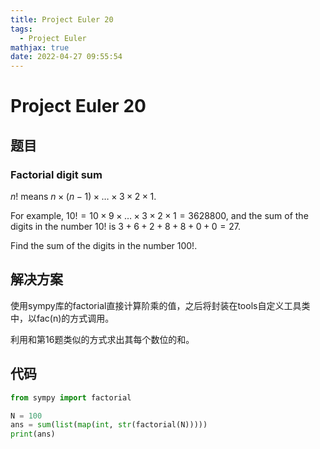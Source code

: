 ```yaml
---
title: Project Euler 20
tags:
  - Project Euler
mathjax: true
date: 2022-04-27 09:55:54
---
```


<escape><!-- more --></escape>

# Project Euler 20
## 题目
### Factorial digit sum

$n!$ means $n \times (n − 1) \times \dots \times 3 \times 2 \times 1$.

For example, $10! = 10 \times 9 \times \dots \times 3 \times 2 \times 1 = 3628800$, and the sum of the digits in the number $10!$ is $3 + 6 + 2 + 8 + 8 + 0 + 0 = 27$.

Find the sum of the digits in the number $100!$.

## 解决方案
使用sympy库的factorial直接计算阶乘的值，之后将封装在tools自定义工具类中，以fac(n)的方式调用。

利用和第16题类似的方式求出其每个数位的和。


## 代码
```py
from sympy import factorial

N = 100
ans = sum(list(map(int, str(factorial(N)))))
print(ans)
```